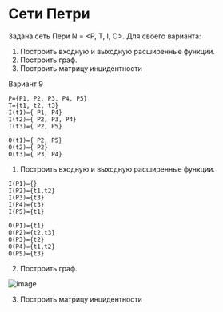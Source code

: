 # Сети Петри
Задана сеть Пери N = <P, T, I, O>.
Для своего варианта:
1. Построить входную и выходную расширенные функции.
2. Построить граф.
3. Построить матрицу инцидентности

Вариант 9
```
P={P1, P2, P3, P4, P5} 
T={t1, t2, t3}
I(t1)={ P1, P4}
I(t2)={ P2, P3, P4}
I(t3)={ P2, P5}

O(t1)={ P2, P5}
O(t2)={ P2}
O(t3)={ P3, P4}
```
1. Построить входную и выходную расширенные функции.
```
I(P1)={}
I(P2)={t1,t2}
I(P3)={t3}
I(P4)={t3}
I(P5)={t1}

O(P1)={t1}
O(P2)={t2,t3}
O(P3)={t2}
O(P4)={t1,t2}
O(P5)={t3}

```
2. Построить граф.

![image](https://user-images.githubusercontent.com/55379930/113502172-82957300-9565-11eb-9910-32e364515639.png)

3. Построить матрицу инцидентности



